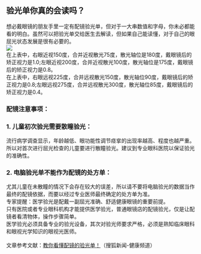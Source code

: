 ## 验光单你真的会读吗？  
想必戴眼镜的朋友手里一定有配镜验光单，但对于一大串数值和字母，你未必都能看的明白。虽然可以把验光单交给医生去解读，但如果自己能读懂，对于自己的眼屈光状态发展是很有必要的。  
![](http://cdncms.v-keep.cn/wp-content/uploads/2019/10/timg100.jpg)  
在上表中，右眼近视150度，合并近视散光75度，散光轴位是180度，戴眼镜后的矫正视力是1.0;左眼近视200度，合并近视散光100度，散光轴位是175度，戴眼镜后的矫正视力是0.8。  
在上表中，右眼远视225度，合并远视散光150度，散光轴位90度，戴眼镜后的矫正视力是0.8;左眼远视275度，合并远视散光300度，散光轴位85度，戴眼镜后的矫正视力是0.4。  
### 配镜注意事项：  
### 1. 儿童初次验光需要散瞳验光：  
流行病学调查显示，年龄越低、眼功能性调节痉挛的出现率越高、程度也越严重。  
所以对首次进行屈光检查的儿童要进行散瞳验光。建议到专业眼科医院以保证验光的准确性。  
### 2. 电脑验光单不能作为配镜的处方单：  
尤其儿童在未散瞳的情况下会存在较大的误差，所以请不要将电脑验光的数据当作最终的配镜依据，而要以经过专业医师最终确定的处方单为准。  
专家提醒：医学验光是配戴一副屈光准确、舒适健康眼镜的重要前提。  
只有医院或者专业眼科机构才能提供医学验光，普通眼镜店的配镜验光，仅是让配镜者看清物体，操作步骤简单。  
医学验光必须具备专业的验光设备，其次对验光师要求严格，必须是熟知临床眼科和眼视光学知识的眼视光医师。<br>  
 文章参考文献：<a href="http://m.sohu.com/a/225629975_126455">教你看懂配镜的验光单！</a>（搜狐新闻-健康频道）  
